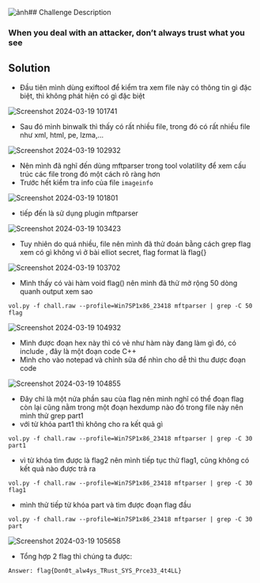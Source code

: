 ![ảnh](https://github.com/LDV-SpaceK/CTF-Learning/assets/151914246/f816c584-9959-4acc-8bfd-27b65777a17a)## Challenge Description

### When you deal with an attacker, don’t always trust what you see

## Solution
* Đầu tiên mình dùng exiftool để kiểm tra xem file này có thông tin gì đặc biệt, thì không phát hiện có gì đặc biệt

![Screenshot 2024-03-19 101741](https://github.com/LDV-SpaceK/CTF-Learning/assets/151914246/f81df155-e0df-44ca-a826-3b06eaf2d0e2)

* Sau đó mình binwalk thì thấy có rất nhiều file, trong đó có rất nhiều file như xml, html, pe, lzma,...

![Screenshot 2024-03-19 102932](https://github.com/LDV-SpaceK/CTF-Learning/assets/151914246/b98bccec-b90d-4600-be50-e0ca0ec930fe)

* Nên mình đã nghĩ đến dùng mftparser trong tool volatility để xem cấu trúc các file trong đó một cách rõ ràng hơn
* Trước hết kiểm tra info của file `imageinfo`

![Screenshot 2024-03-19 101801](https://github.com/LDV-SpaceK/CTF-Learning/assets/151914246/25fe2d47-d72d-488a-9d66-c22f1c5526f9)

* tiếp đến là sử dụng plugin mftparser

![Screenshot 2024-03-19 103423](https://github.com/LDV-SpaceK/CTF-Learning/assets/151914246/1ad36f44-daeb-439a-a437-b7a94816236a)

* Tuy nhiên do quá nhiều, file nên mình đã thử đoán bằng cách grep flag xem có gì không vì ở bài elliot secret, flag format là flag{}

![Screenshot 2024-03-19 103702](https://github.com/LDV-SpaceK/CTF-Learning/assets/151914246/481541a3-6f07-4c5f-a251-a7ff2cdf554f)

* Mình thấy có vài hàm void flag() nên mình đã thử mở rộng 50 dòng quanh output xem sao

`vol.py -f chall.raw --profile=Win7SP1x86_23418 mftparser | grep -C 50 flag`

![Screenshot 2024-03-19 104932](https://github.com/LDV-SpaceK/CTF-Learning/assets/151914246/3de25ca3-2d88-44c8-9b0f-daab33d91749)

* Mình được đoạn hex này thì có vẻ như hàm này đang làm gì đó, có include <iostream>, đây là một đoạn code C++
* Mình cho vào notepad và chỉnh sửa để nhìn cho dễ thì thu được đoạn code

![Screenshot 2024-03-19 104855](https://github.com/LDV-SpaceK/CTF-Learning/assets/151914246/18ba9e77-b2f7-4dd3-b3d2-8c3110120236)

* Đây chỉ là một nửa phần sau của flag nên mình nghĩ có thể đoạn flag còn lại cũng nằm trong một đoạn hexdump nào đó trong file này nên mình thử grep part1
* với từ khóa part1 thì không cho ra kết quả gì

`vol.py -f chall.raw --profile=Win7SP1x86_23418 mftparser | grep -C 30 part1`

* vì từ khóa tìm được là flag2 nên mình tiếp tục thử flag1, cũng không có kết quả nào được trả ra

`vol.py -f chall.raw --profile=Win7SP1x86_23418 mftparser | grep -C 30 flag1`

* mình thử tiếp từ khóa part và tìm được đoạn flag đầu

`vol.py -f chall.raw --profile=Win7SP1x86_23418 mftparser | grep -C 30 part`

![Screenshot 2024-03-19 105658](https://github.com/LDV-SpaceK/CTF-Learning/assets/151914246/43bd2c76-92b0-4b4a-80dc-09b6f77887d0)

* Tổng hợp 2 flag thì chúng ta được:

`Answer: flag{Don0t_alw4ys_TRust_SYS_Prce33_4t4LL}`




















